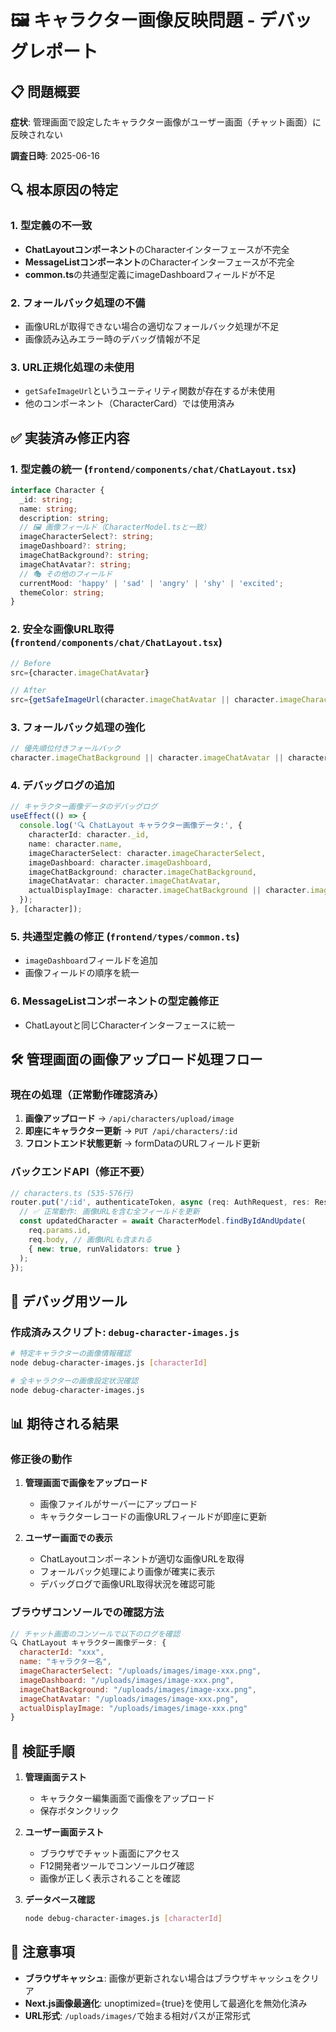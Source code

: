 # 🖼️ キャラクター画像反映問題 - デバッグレポート

## 📋 問題概要

**症状**: 管理画面で設定したキャラクター画像がユーザー画面（チャット画面）に反映されない

**調査日時**: 2025-06-16

## 🔍 根本原因の特定

### 1. **型定義の不一致**
- **ChatLayoutコンポーネント**のCharacterインターフェースが不完全
- **MessageListコンポーネント**のCharacterインターフェースが不完全
- **common.ts**の共通型定義にimageDashboardフィールドが不足

### 2. **フォールバック処理の不備**
- 画像URLが取得できない場合の適切なフォールバック処理が不足
- 画像読み込みエラー時のデバッグ情報が不足

### 3. **URL正規化処理の未使用**
- `getSafeImageUrl`というユーティリティ関数が存在するが未使用
- 他のコンポーネント（CharacterCard）では使用済み

## ✅ 実装済み修正内容

### 1. **型定義の統一** (`frontend/components/chat/ChatLayout.tsx`)
```typescript
interface Character {
  _id: string;
  name: string;
  description: string;
  // 🖼️ 画像フィールド（CharacterModel.tsと一致）
  imageCharacterSelect?: string;
  imageDashboard?: string;
  imageChatBackground?: string;
  imageChatAvatar?: string;
  // 🎭 その他のフィールド
  currentMood: 'happy' | 'sad' | 'angry' | 'shy' | 'excited';
  themeColor: string;
}
```

### 2. **安全な画像URL取得** (`frontend/components/chat/ChatLayout.tsx`)
```typescript
// Before
src={character.imageChatAvatar}

// After  
src={getSafeImageUrl(character.imageChatAvatar || character.imageCharacterSelect, character.name)}
```

### 3. **フォールバック処理の強化**
```typescript
// 優先順位付きフォールバック
character.imageChatBackground || character.imageChatAvatar || character.imageCharacterSelect
```

### 4. **デバッグログの追加**
```typescript
// キャラクター画像データのデバッグログ
useEffect(() => {
  console.log('🔍 ChatLayout キャラクター画像データ:', {
    characterId: character._id,
    name: character.name,
    imageCharacterSelect: character.imageCharacterSelect,
    imageDashboard: character.imageDashboard,
    imageChatBackground: character.imageChatBackground,
    imageChatAvatar: character.imageChatAvatar,
    actualDisplayImage: character.imageChatBackground || character.imageChatAvatar || character.imageCharacterSelect
  });
}, [character]);
```

### 5. **共通型定義の修正** (`frontend/types/common.ts`)
- `imageDashboard`フィールドを追加
- 画像フィールドの順序を統一

### 6. **MessageListコンポーネントの型定義修正**
- ChatLayoutと同じCharacterインターフェースに統一

## 🛠️ 管理画面の画像アップロード処理フロー

### 現在の処理（正常動作確認済み）

1. **画像アップロード** → `/api/characters/upload/image`
2. **即座にキャラクター更新** → `PUT /api/characters/:id`
3. **フロントエンド状態更新** → formDataのURLフィールド更新

### バックエンドAPI（修正不要）

```typescript
// characters.ts (535-576行)
router.put('/:id', authenticateToken, async (req: AuthRequest, res: Response) => {
  // ✅ 正常動作: 画像URLを含む全フィールドを更新
  const updatedCharacter = await CharacterModel.findByIdAndUpdate(
    req.params.id,
    req.body, // 画像URLも含まれる
    { new: true, runValidators: true }
  );
});
```

## 🧪 デバッグ用ツール

### 作成済みスクリプト: `debug-character-images.js`

```bash
# 特定キャラクターの画像情報確認
node debug-character-images.js [characterId]

# 全キャラクターの画像設定状況確認  
node debug-character-images.js
```

## 📊 期待される結果

### 修正後の動作

1. **管理画面で画像をアップロード**
   - 画像ファイルがサーバーにアップロード
   - キャラクターレコードの画像URLフィールドが即座に更新

2. **ユーザー画面での表示**
   - ChatLayoutコンポーネントが適切な画像URLを取得
   - フォールバック処理により画像が確実に表示
   - デバッグログで画像URL取得状況を確認可能

### ブラウザコンソールでの確認方法

```javascript
// チャット画面のコンソールで以下のログを確認
🔍 ChatLayout キャラクター画像データ: {
  characterId: "xxx",
  name: "キャラクター名",
  imageCharacterSelect: "/uploads/images/image-xxx.png",
  imageDashboard: "/uploads/images/image-xxx.png", 
  imageChatBackground: "/uploads/images/image-xxx.png",
  imageChatAvatar: "/uploads/images/image-xxx.png",
  actualDisplayImage: "/uploads/images/image-xxx.png"
}
```

## 🚀 検証手順

1. **管理画面テスト**
   - キャラクター編集画面で画像をアップロード
   - 保存ボタンクリック

2. **ユーザー画面テスト**
   - ブラウザでチャット画面にアクセス
   - F12開発者ツールでコンソールログ確認
   - 画像が正しく表示されることを確認

3. **データベース確認**
   ```bash
   node debug-character-images.js [characterId]
   ```

## 📝 注意事項

- **ブラウザキャッシュ**: 画像が更新されない場合はブラウザキャッシュをクリア
- **Next.js画像最適化**: unoptimized={true}を使用して最適化を無効化済み
- **URL形式**: `/uploads/images/`で始まる相対パスが正常形式